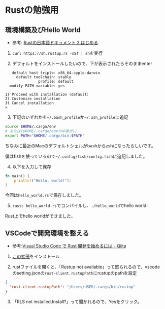 # Rustの勉強用

## 環境構築及びHello World

- 参考: [Rustの日本語ドキュメント 2.はじめる](https://doc.rust-jp.rs/the-rust-programming-language-ja/1.9/book/getting-started.html)

1. `curl https://sh.rustup.rs -sSf | sh`を実行

2. デフォルトをインストールしたいので、下が表示されたらそのままenter
```
   default host triple: x86_64-apple-darwin
     default toolchain: stable
               profile: default
  modify PATH variable: yes

1) Proceed with installation (default)
2) Customize installation
3) Cancel installation
>
```

3. 下記のいずれかを`~/.bash_profile`か`~/.zsh_profile`に追記
```bash
source $HOME/.cargo/env
# または($HOME/.cargo/envの中身が↓)
export PATH="$HOME/.cargo/bin:$PATH"
```

ちなみに最近のMacのデフォルトシェルがbashからzshになったらしいです。

僕はfishを使っているので`~/.config/fish/config.fish`に追記しました。

4. 以下を入力して保存

```rust
fn main() {
    println!("Hello, world!");
}
```

今回は`hello_world.rs`で保存しました。

5. `rustc hello_world.rs`でコンパイルし、`./hello_world`でhello world!

Rust上でhello worldができました。

## VSCodeで開発環境を整える

- 参考:[Visual Studio Code で Rust 開発を始めるには - Qiita](https://qiita.com/chikoski/items/53590914cc6aacc8916d)

1. [この拡張](https://marketplace.visualstudio.com/items?itemName=rust-lang.rust)をインストール

2. rustファイルを開くと、「Rustup not available」って怒られるので、vscodeのsetting.jsonの`rust-client.rustupPath`にrustupのpathを設定

```json
{
  "rust-client.rustupPath": "/Users/USER/.cargo/bin/rustup"
}
```

3. 「RLS not installed.Install?」って聞かれるので、Yesをクリック。
